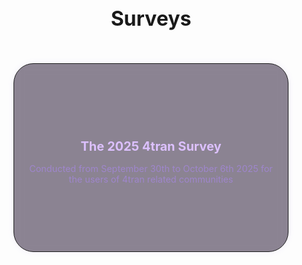# Surveys

<style>
h1 {
    text-align: center;
    font-size: 2rem !important;
    margin-bottom: 0.25rem !important;
}

.survey-gallery {
    text-align: center;
    padding: 3rem 2rem;
    color: #c8b7f0;
}

.card-grid {
    display: grid;
    gap: 1rem;
    max-width: 900px;
    margin: 0 auto;
}

.survey-card {
    background-color: rgba(26, 10, 40, 0.5);
    border: .1rem solid;
    border-color: var(--md-primary-fg-color);
    border-radius: 2rem;
    padding: 0 1.5rem;
    text-decoration: none;
    transition: all 0.25s ease;
    box-shadow: 0 0 10px rgba(150, 100, 255, 0.1);
    backdrop-filter: blur(8px);
    display: flex;
    flex-direction: column;
    justify-content: center;
    height: 300px;
    transition: all 200ms ease !important;
}
.survey-card:hover {
    background-color: var(--md-primary-fg-color);
    transform: translateY(-4px);
    box-shadow: 0 0 24px rgba(123, 0, 255, 0.5);
    color: #ffffff;
    text-shadow: 0 0 4px #00000050;
}

.survey-card h2 {
    margin-bottom: 0;
    color: #dcc0ffff;
    font-size: 1.25rem;
    font-variation-settings: 'wght' 500;
    transition: all 200ms ease !important;
}
.survey-card:hover h2 {
    color: #ffffff;
    text-shadow: 0 0 4px #00000050;
}

.survey-card p {
    color: #9f86ccff;
    font-size: 0.9rem;
    font-variation-settings: 'wght' 350;
    transition: all 200ms ease !important;
}
.survey-card:hover p {
    color: #ffffff;
    text-shadow: 0 0 4px #00000050;
}
</style>

<div class="survey-gallery">
    <div class="card-grid">
        <a class="survey-card" href="4tran2025">
            <h2>The 2025 4tran Survey</h2>
            <p>Conducted from September 30th to October 6th 2025 for the users of 4tran related communities</p>
        </a>
    </div>
</div>